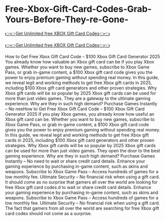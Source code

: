 # Free-Xbox-Gift-Card-Codes-Grab-Yours-Before-They-re-Gone-

[👉👉Get Unlimited free XBOX Gift Card Codes👈👈](https://md.abdulmanik.com/xbox1/)

[👉👉Get Unlimited free XBOX Gift Card Codes👈👈](https://md.abdulmanik.com/xbox1/)

How to Get Free Xbox Gift Card Code – $100 Xbox Gift Card Generator 2025
 You already know how valuable an Xbox gift card can be if you play Xbox games.  Whether you want to buy new games, subscribe to Xbox Game Pass, or grab in-game content, a $100 Xbox gift card code gives you the power to enjoy premium gaming without spending real money.   In this guide, we reveal legit and working methods to get free Xbox gift cards in 2025, including $100 Xbox gift card generators and other proven strategies.
 Why Xbox gift cards will be so popular by 2025 Xbox gift cards can be used for more than just video games. They are a gateway to the ultimate gaming experience.   Why are they in such high demand?  Purchase Games Instantly – No neeHow to Get Free Xbox Gift Card Code – $100 Xbox Gift Card Generator 2025
 If you play Xbox games, you already know how useful an Xbox gift card can be. Whether you want to buy new games, subscribe to Xbox Game Pass, or grab in-game content, a $100 Xbox gift card code gives you the power to enjoy premium gaming without spending real money.    In this guide, we reveal legit and working methods to get free Xbox gift cards in 2025, including $100 Xbox gift card generators and other proven strategies.
 Why Xbox gift cards will be so popular by 2025 Xbox gift cards can be used for more than just video games.  They open the door to the best gaming experience. Why are they in such high demand?   Purchase Games Instantly – No need to wait or share credit card details.
 Enhance your gaming experience by purchasing in-game content, such as skins and weapons.  Subscribe to Xbox Game Pass – Access hundreds of games for a low monthly fee.
 Ultimate Security – No financial risk when using a gift card.
 It should come as no surprise that gamers all over the world are looking for free Xbox gift card codes.d to wait or share credit card details.
 Enhance your gaming experience by purchasing in-game content, such as skins and weapons. Subscribe to Xbox Game Pass – Access hundreds of games for a low monthly fee.
 Ultimate Security – No financial risk when using a gift card.
 The fact that gamers from all over the world are searching for free Xbox gift card codes should not come as a surprise.
